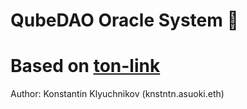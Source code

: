 # QubeDAO Oracle System 💎
# Based on [ton-link](https://github.com/ton-link)

Author: Konstantin Klyuchnikov (knstntn.asuoki.eth)
